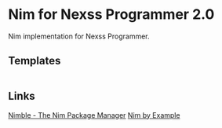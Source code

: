 # Nim for Nexss Programmer 2.0

Nim implementation for Nexss Programmer.

## Templates

```sh

```

## Links

[Nimble - The Nim Package Manager](https://github.com/nim-lang/nimble)
[Nim by Example](https://nim-by-example.github.io)
